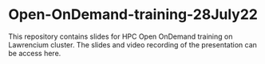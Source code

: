 # Open-OnDemand-training-28July22
This repository contains slides for HPC Open OnDemand training on Lawrencium cluster. The slides and video recording of the presentation can be access here.
